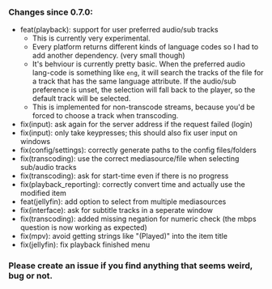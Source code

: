 ### Changes since **0.7.0**:

* feat(playback): support for user preferred audio/sub tracks
  * This is currently very experimental.
  * Every platform returns different kinds of language codes so I had to add another dependency. (very small though)
  * It's behviour is currently pretty basic. When the preferred audio lang-code is something like `eng`, it will search the tracks of the file for a track that has the same language attribute. If the audio/sub preference is unset, the selection will fall back to the player, so the default track will be selected.
  * This is implemented for non-transcode streams, because you'd be forced to choose a track when transcoding.
* fix(input): ask again for the server address if the request failed (login)
* fix(input): only take keypresses; this should also fix user input on windows
* fix(config/settings): correctly generate paths to the config files/folders
* fix(transcoding): use the correct mediasource/file when selecting sub/audio tracks
* fix(transcoding): ask for start-time even if there is no progress
* fix(playback_reporting): correctly convert time and actually use the  modified item
* feat(jellyfin): add option to select from multiple mediasources
* fix(interface): ask for subtitle tracks in a seperate window
* fix(transcoding): added missing negation for numeric check (the mbps question is now working as expected)
* fix(mpv): avoid getting strings like "(Played)" into the item title
* fix(jellyfin): fix playback finished menu

### **Please create an issue if you find anything that seems weird, bug or not.**
